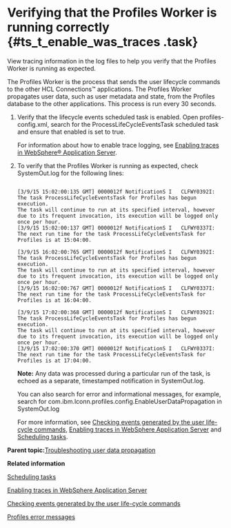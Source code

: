 # Verifying that the Profiles Worker is running correctly {#ts_t_enable_was_traces .task}

View tracing information in the log files to help you verify that the Profiles Worker is running as expected.

The Profiles Worker is the process that sends the user lifecycle commands to the other HCL Connections™ applications. The Profiles Worker propagates user data, such as user metadata and state, from the Profiles database to the other applications. This process is run every 30 seconds.

1.  Verify that the lifecycle events scheduled task is enabled. Open profiles-config.xml, search for the ProcessLifeCycleEventsTask scheduled task and ensure that enabled is set to true.

    For information about how to enable trace logging, see [Enabling traces in WebSphere® Application Server](ts_t_enable_was_traces.md).

2.  To verify that the Profiles Worker is running as expected, check SystemOut.log for the following lines:

    ```
    
    [3/9/15 15:02:00:135 GMT] 0000012f NotificationS I   CLFWY0392I: The task ProcessLifeCycleEventsTask for Profiles has begun execution.  
    The task will continue to run at its specified interval, however due to its frequent invocation, its execution will be logged only once per hour.
    [3/9/15 15:02:00:137 GMT] 0000012f NotificationS I   CLFWY0337I: The next run time for the task ProcessLifeCycleEventsTask for Profiles is at 15:04:00.
    
    [3/9/15 16:02:00:765 GMT] 0000012f NotificationS I   CLFWY0392I: The task ProcessLifeCycleEventsTask for Profiles has begun execution.  
    The task will continue to run at its specified interval, however due to its frequent invocation, its execution will be logged only once per hour.
    [3/9/15 16:02:00:767 GMT] 0000012f NotificationS I   CLFWY0337I: The next run time for the task ProcessLifeCycleEventsTask for Profiles is at 16:04:00.
    
    [3/9/15 17:02:00:368 GMT] 0000012f NotificationS I   CLFWY0392I: The task ProcessLifeCycleEventsTask for Profiles has begun execution.  
    The task will continue to run at its specified interval, however due to its frequent invocation, its execution will be logged only once per hour.
    [3/9/15 17:02:00:370 GMT] 0000012f NotificationS I   CLFWY0337I: The next run time for the task ProcessLifeCycleEventsTask for Profiles is at 17:04:00.
    ```

    **Note:** Any data was processed during a particular run of the task, is echoed as a separate, timestamped notification in SystemOut.log.

    You can also search for error and informational messages, for example, search for com.ibm.lconn.profiles.config.EnableUserDataPropagation in SystemOut.log

    For more information, see [Checking events generated by the user life-cycle commands](ts_t_check_commands.md), [Enabling traces in WebSphere Application Server](ts_t_enable_was_traces.md) and [Scheduling tasks](../admin/c_admin_common_was_scheduler.md).


**Parent topic:**[Troubleshooting user data propagation](../troubleshoot/ts_c_troubleshoot_user_lifecycle.md)

**Related information**  


[Scheduling tasks](../admin/c_admin_common_was_scheduler.md)

[Enabling traces in WebSphere Application Server](../troubleshoot/ts_t_enable_was_traces.md)

[Checking events generated by the user life-cycle commands](../troubleshoot/ts_t_check_commands.md)

[Profiles error messages](../troubleshoot/r_error_codes_profiles.md)

